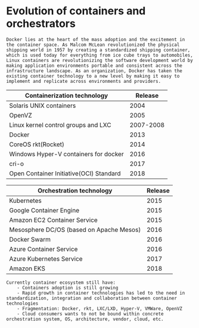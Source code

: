 # Evolution of containers and orchestrators

`Docker lies at the heart of the mass adoption and the excitement in the container space. As
Malcom McLean revolutionized the physical shipping world in 1957 by creating a
standardized shipping container, which is used today for everything from ice cube trays to
automobiles, Linux containers are revolutionizing the software development world by
making application environments portable and consistent across the infrastructure
landscape. As an organization, Docker has taken the existing container technology to a
new level by making it easy to implement and replicate across environments and
providers.`

| Containerization technology         | Release |
| ----------------------------------- | ------- |
| Solaris UNIX containers             | 2004    |
| OpenVZ                              | 2005    |
| Linux kernel control groups and LXC | 2007-2008 |
| Docker                                | 2013 |
| CoreOS rkt(Rocket)                    | 2014 |
| Windows Hyper-V containers for docker | 2016 |
| cri-o                                 | 2017 |
| Open Container Initiative(OCI) Standard | 2018 |

| Orchestration technology | Release |
| ----------------------------------- | ------- |
| Kubernetes | 2015 |
| Google Container Engine | 2015 |
| Amazon EC2 Container Service | 2015 |
| Mesosphere DC/OS (based on Apache Mesos) | 2016 |
| Docker Swarm | 2016 |
| Azure Container Service | 2016 |
| Azure Kubernetes Service | 2017 |
| Amazon EKS | 2018 |

    Currently container ecosystem still have:
        - Containers adoption is still growing
        - Rapid growth in container technologies has led to the need in standardization, integration and collaboration between container technologies
        - Fragmentation: Docker, rkt, LXC/LXD, Hyper-V, VMWare, OpenVZ
        - Cloud consumers wants to not be bound within concrete orchestration system, OS, architecture, vendor, cloud, etc.